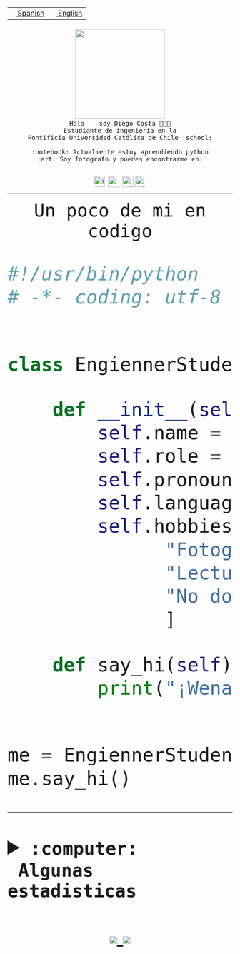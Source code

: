 <table border="0"  align="right">
 <tr><td><a href="README.md"><img src="https://upload.wikimedia.org/wikipedia/commons/thumb/8/89/Bandera_de_Espa%C3%B1a.svg/1200px-Bandera_de_Espa%C3%B1a.svg.png" height="10"> Spanish</a></td>
 <td><a href="README.en.md"><img src="https://upload.wikimedia.org/wikipedia/commons/a/a4/Flag_of_the_United_States.svg" height="10"> English</a></td></tr>
</table><br><br><br>


<p align="center">
  <img src="https://github.com/diegocostares/diegocostares/blob/main/Images/aaa2.gif?raw=true" width="200px">
  <br><samp>
    Hola <img src="https://media.giphy.com/media/hvRJCLFzcasrR4ia7z/giphy.gif" width="16px"> soy Diego Costa 👨🏻‍💻<br>
    Estudiante de ingeniería en la <br>
    Pontificia Universidad Católica de Chile :school:<br>
  <br>
    :notebook: Actualmente estoy aprendiendo python <br>
    :art: Soy fotografo y puedes encontrarme en: <br>
  <br></samp>
  
</p>

<p align="center">
   <a href="https://instagram.com/diegocosta_no" target="blank">
    <img 
    align="center" src="https://cdn.jsdelivr.net/npm/simple-icons@3.0.1/icons/instagram.svg" alt="instagram" height="25px" width="25px" />
  </a>
  <a style="border: 3px solid; color: white;"href="https://t.me/diegocosta_no" target="blank">
  <img
  align="center" alt="Telegram" width="25px" src="https://icons-for-free.com/iconfiles/png/512/Telegram-1324888767380505522.png" />
</a>
<a href="https://api.whatsapp.com/send?phone=56971897835&text=Hola!" target="blank">
  <img
  align="center" alt="wtsp" width="25px" src="https://img.icons8.com/pastel-glyph/2x/whatsapp--v2.png" />
</a>
<a href="https://www.linkedin.com/in/diego-costa-786249213/" target="blank">
  <img
  align="center" alt="wtsp" width="25px" src="https://img.icons8.com/metro/452/linkedin.png" />
</a>

  </a>
</p>

---


<p align="center"><font size="25"><samp>Un poco de mi en codigo</samp></front></p>


```python
#!/usr/bin/python
# -*- coding: utf-8 -*-


class EngiennerStudent:

    def __init__(self):
        self.name = "Diego Costa"
        self.role = "Estudiante"
        self.pronouns = "he/him"
        self.language_spoken = ["es_CL", "en_US"]
        self.hobbies = [
              "Fotografia",
              "Lectura",
              "No dormir",
              ]

    def say_hi(self):
        print("¡Wena mundo!")


me = EngiennerStudent()
me.say_hi()
```
---
<details>
  <summary><b><samp>:computer: &nbsp;Algunas estadisticas</samp></b></summary>
  <br/></p>

<!--START_SECTION:waka-->
![Code Time](http://img.shields.io/badge/Code%20Time-0%20secs-blue)

**Soy nocturno 🦉** 

```text
🌞 Mañana     7 commits      ░░░░░░░░░░░░░░░░░░░░░░░░░   1.74% 
🌆 Día        133 commits    ████████░░░░░░░░░░░░░░░░░   33.0% 
🌃 Tarde      138 commits    ████████░░░░░░░░░░░░░░░░░   34.24% 
🌙 Noche      125 commits    ███████░░░░░░░░░░░░░░░░░░   31.02%

```
📅 **Soy más productivo los Miércoles** 

```text
Lunes        36 commits     ██░░░░░░░░░░░░░░░░░░░░░░░   8.93% 
Martes       39 commits     ██░░░░░░░░░░░░░░░░░░░░░░░   9.68% 
Miércoles    128 commits    ████████░░░░░░░░░░░░░░░░░   31.76% 
Jueves       55 commits     ███░░░░░░░░░░░░░░░░░░░░░░   13.65% 
Viernes      19 commits     █░░░░░░░░░░░░░░░░░░░░░░░░   4.71% 
Sábado       55 commits     ███░░░░░░░░░░░░░░░░░░░░░░   13.65% 
Domingo      71 commits     ████░░░░░░░░░░░░░░░░░░░░░   17.62%

```


📊 **Esta semana me dediqué a** 

```text
🐱‍💻 Proyectos: 
SHAREGO-G54              7 hrs 14 mins       ██████████░░░░░░░░░░░░░░░   40.25% 
ControlesBDD             5 hrs 17 mins       ███████░░░░░░░░░░░░░░░░░░   29.41% 
Unknown Project          5 hrs 6 mins        ███████░░░░░░░░░░░░░░░░░░   28.33% 
T2                       15 mins             ░░░░░░░░░░░░░░░░░░░░░░░░░   1.44% 
BDD47y74                 4 mins              ░░░░░░░░░░░░░░░░░░░░░░░░░   0.42%

```


 Last Updated on 13/06/2022 04:46:36 UTC
<!--END_SECTION:waka-->
  
  

 <p align="center"> <img src="https://github-readme-stats.vercel.app/api?username=diegocostares&show_icons=true&theme=ayu-mirage" alt="abhisheknaiidu" /></p>
 
</details>

<p align=center>
  <a href="https://github.com/diegocostares">
    <img src="https://badges.pufler.dev/visits/diegocostares/diegocostares?style=flat-square&color=black&logo=github">
  </a>
  <a href="https://github.com/diegocostares?tab=repositories">
    <img src="https://badges.pufler.dev/repos/diegocostares?style=flat-square&color=black&logo=github">
  </a>
</p>
